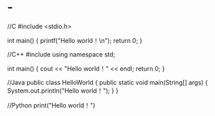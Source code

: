 # -
//C
#include <stdio.h>

int main() {
    printf("Hello world！\n");
    return 0;
}

//C++
#include <iostream>
using namespace std;

int main() {
    cout << "Hello world！" << endl;
    return 0;
}

//Java
public class HelloWorld {
    public static void main(String[] args) {
        System.out.println("Hello world！");
    }
}

//Python
print("Hello world！")
